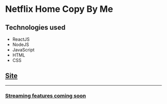 # Netflix Home Copy By Me



<h2>Technologies used</h2>
<ul>
    <li>ReactJS</li>
    <li>NodeJS</li>
    <li>JavaScript</li>
    <li>HTML</li>
    <li>CSS</li>
</ul>
<h2><a href="https://netflixcopy-br.netlify.app/" target="_blank">Site</h2>
<hr>
<h3>Streaming features coming soon</h3>
